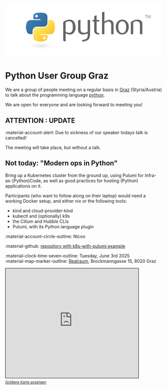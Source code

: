 ![Python Logo](img/python-logo-master-v3-TM.png)

# Python User Group Graz

We are a group of people meeting on a regular basis in [Graz](https://osm.org/go/0Iz~DnN--?relation=34719) (Styria/Austria) to talk about the programming language [python](https://www.python.org).

We are open for everyone and are looking forward to meeting you!

## ATTENTION : UPDATE

:material-account-alert: Due to sickness of our speaker todays talk is cancelled!

The meeting will take place, but without a talk.

## Not today: "Modern ops in Python"

Bring up a Kubernetes cluster from the ground up, using Pulumi for Infra-as-(Python)Code, as well as good practices for hosting (Python) applications on it.

Participants (who want to follow along on their laptop) would need a working Docker setup, and either nix or the following tools:

- kind and cloud-provider-kind
- kubectl and (optionally) k9s
- the Cilium and Hubble CLIs
- Pulumi, with its Python language plugin

:material-account-circle-outline: Nicoo

:material-github: [repository with k8s-with-pulumi example](https://github.com/nbraud/pyGraz-k8s)

:material-clock-time-seven-outline: Tuesday, June 3rd 2025<br>
:material-map-marker-outline: [Realraum](https://wp.realraum.at/), Brockmanngasse 15, 8020 Graz

<iframe width="425" height="350" src="https://www.openstreetmap.org/export/embed.html?bbox=15.447978973388674%2C47.064176889845406%2C15.453107357025148%2C47.067021552232916&amp;layer=mapnik&amp;marker=47.06560015352202%2C15.45054316520691" style="border: 1px solid black"></iframe><br/><small><a href="https://www.openstreetmap.org/?mlat=47.065600&amp;mlon=15.450543#map=19/47.065599/15.450543">Größere Karte anzeigen</a></small>
